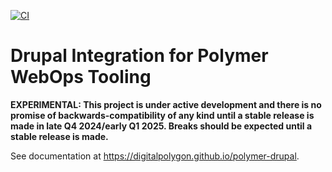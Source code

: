 [![CI](https://github.com/digitalpolygon/polymer-drupal/actions/workflows/code_standards.yml/badge.svg)](https://github.com/digitalpolygon/polymer-drupal/actions/workflows/code_standards.yml)

# Drupal Integration for Polymer WebOps Tooling

**EXPERIMENTAL: This project is under active development and there is no promise of backwards-compatibility of any kind
until a stable release is made in late Q4 2024/early Q1 2025. Breaks should be expected until a stable release is made.**

See documentation at <https://digitalpolygon.github.io/polymer-drupal>.
